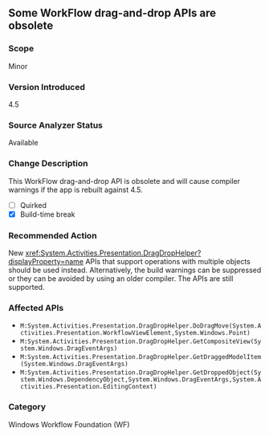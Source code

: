 ## Some WorkFlow drag-and-drop APIs are obsolete

### Scope
Minor

### Version Introduced
4.5

### Source Analyzer Status
Available

### Change Description
This WorkFlow drag-and-drop API is obsolete and will cause compiler warnings if the app is rebuilt against 4.5.

- [ ] Quirked
- [x] Build-time break

### Recommended Action

New <xref:System.Activities.Presentation.DragDropHelper?displayProperty=name>
APIs that support operations with multiple objects should be used instead.
Alternatively, the build warnings can be suppressed or they can be avoided by
using an older compiler. The APIs are still supported.

### Affected APIs
* `M:System.Activities.Presentation.DragDropHelper.DoDragMove(System.Activities.Presentation.WorkflowViewElement,System.Windows.Point)`
* `M:System.Activities.Presentation.DragDropHelper.GetCompositeView(System.Windows.DragEventArgs)`
* `M:System.Activities.Presentation.DragDropHelper.GetDraggedModelItem(System.Windows.DragEventArgs)`
* `M:System.Activities.Presentation.DragDropHelper.GetDroppedObject(System.Windows.DependencyObject,System.Windows.DragEventArgs,System.Activities.Presentation.EditingContext)`

### Category
Windows Workflow Foundation (WF)

<!-- breaking change id: 22 -->
